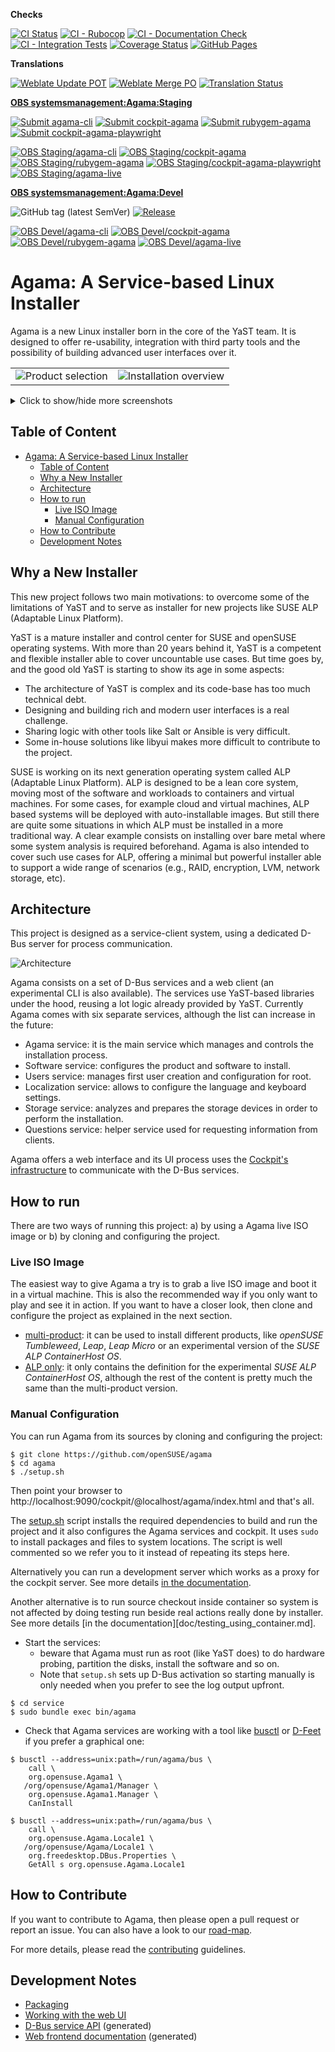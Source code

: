 **Checks**

[![CI Status](https://github.com/openSUSE/agama/actions/workflows/ci.yml/badge.svg)](https://github.com/openSUSE/agama/actions/workflows/ci.yml)
[![CI - Rubocop](https://github.com/openSUSE/agama/actions/workflows/ci-rubocop.yml/badge.svg)](https://github.com/openSUSE/agama/actions/workflows/ci-rubocop.yml)
[![CI - Documentation Check](https://github.com/openSUSE/agama/actions/workflows/ci-doc-check.yml/badge.svg)](https://github.com/openSUSE/agama/actions/workflows/ci-doc-check.yml)
[![CI - Integration Tests](https://github.com/openSUSE/agama/actions/workflows/ci-integration-tests.yml/badge.svg)](https://github.com/openSUSE/agama/actions/workflows/ci-integration-tests.yml)
[![Coverage Status](https://coveralls.io/repos/github/openSUSE/agama/badge.svg?branch=master)](https://coveralls.io/github/openSUSE/agama?branch=master)
[![GitHub Pages](https://github.com/openSUSE/agama/actions/workflows/github-pages.yml/badge.svg)](https://github.com/openSUSE/agama/actions/workflows/github-pages.yml)

**Translations**

[![Weblate Update POT](https://github.com/openSUSE/agama/actions/workflows/weblate-update-pot.yml/badge.svg)](https://github.com/openSUSE/agama/actions/workflows/weblate-update-pot.yml)
[![Weblate Merge PO](https://github.com/openSUSE/agama/actions/workflows/weblate-merge-po.yml/badge.svg)](https://github.com/openSUSE/agama/actions/workflows/weblate-merge-po.yml)
[![Translation Status](https://l10n.opensuse.org/widgets/agama/-/agama-web/svg-badge.svg)](https://l10n.opensuse.org/engage/agama/)

**[OBS systemsmanagement:Agama:Staging](https://build.opensuse.org/project/show/systemsmanagement:Agama:Staging)**

[![Submit agama-cli](https://github.com/openSUSE/agama/actions/workflows/obs-staging-rust.yml/badge.svg)](https://github.com/openSUSE/agama/actions/workflows/obs-staging-rust.yml)
[![Submit cockpit-agama](https://github.com/openSUSE/agama/actions/workflows/obs-staging-web.yml/badge.svg)](https://github.com/openSUSE/agama/actions/workflows/obs-staging-web.yml)
[![Submit rubygem-agama](https://github.com/openSUSE/agama/actions/workflows/obs-staging-service.yml/badge.svg)](https://github.com/openSUSE/agama/actions/workflows/obs-staging-service.yml)
[![Submit cockpit-agama-playwright](https://github.com/openSUSE/agama/actions/workflows/obs-staging-playwright.yml/badge.svg)](https://github.com/openSUSE/agama/actions/workflows/obs-staging-playwright.yml)

[![OBS Staging/agama-cli](https://img.shields.io/obs/systemsmanagement:Agama:Staging/agama-cli/openSUSE_Tumbleweed/x86_64?label=Package%20agama-cli)](https://build.opensuse.org/package/show/systemsmanagement:Agama:Staging/agama-cli)
[![OBS Staging/cockpit-agama](https://img.shields.io/obs/systemsmanagement:Agama:Staging/cockpit-agama/openSUSE_Tumbleweed/x86_64?label=Package%20cockpit-agama)](https://build.opensuse.org/package/show/systemsmanagement:Agama:Staging/cockpit-agama)
[![OBS Staging/rubygem-agama](https://img.shields.io/obs/systemsmanagement:Agama:Staging/rubygem-agama/openSUSE_Tumbleweed/x86_64?label=Package%20rubygem-agama)](https://build.opensuse.org/package/show/systemsmanagement:Agama:Staging/rubygem-agama)
[![OBS Staging/cockpit-agama-playwright](https://img.shields.io/obs/systemsmanagement:Agama:Staging/cockpit-agama-playwright/openSUSE_Tumbleweed/x86_64?label=Package%20cockpit-agama-playwright)](https://build.opensuse.org/package/show/systemsmanagement:Agama:Staging/cockpit-agama-playwright)
[![OBS Staging/agama-live](https://img.shields.io/obs/systemsmanagement:Agama:Staging/agama-live:default/images/x86_64?label=Live%20ISO)](https://build.opensuse.org/package/show/systemsmanagement:Agama:Staging/agama-live)

**[OBS systemsmanagement:Agama:Devel](https://build.opensuse.org/project/show/systemsmanagement:Agama:Devel)**

![GitHub tag (latest SemVer)](https://img.shields.io/github/v/tag/openSUSE/agama?label=Version&sort=semver)
[![Release](https://github.com/openSUSE/agama/actions/workflows/obs-release.yml/badge.svg)](https://github.com/openSUSE/agama/actions/workflows/obs-release.yml)

[![OBS Devel/agama-cli](https://img.shields.io/obs/systemsmanagement:Agama:Devel/agama-cli/openSUSE_Tumbleweed/x86_64?label=Package%20agama-cli)](https://build.opensuse.org/package/show/systemsmanagement:Agama:Devel/agama-cli)
[![OBS Devel/cockpit-agama](https://img.shields.io/obs/systemsmanagement:Agama:Devel/cockpit-agama/openSUSE_Tumbleweed/x86_64?label=Package%20cockpit-agama)](https://build.opensuse.org/package/show/systemsmanagement:Agama:Devel/cockpit-agama)
[![OBS Devel/rubygem-agama](https://img.shields.io/obs/systemsmanagement:Agama:Devel/rubygem-agama/openSUSE_Tumbleweed/x86_64?label=Package%20rubygem-agama)](https://build.opensuse.org/package/show/systemsmanagement:Agama:Devel/rubygem-agama)
[![OBS Devel/agama-live](https://img.shields.io/obs/systemsmanagement:Agama:Devel/agama-live:default/images/x86_64?label=Live%20ISO)](https://build.opensuse.org/package/show/systemsmanagement:Agama:Devel/agama-live)

# Agama: A Service-based Linux Installer

Agama is a new Linux installer born in the core of the YaST team. It is designed to offer re-usability, integration with third party tools and the possibility of building advanced user interfaces over it.

|||
|-|-|
| ![Product selection](./doc/images/screenshots/product-selection.png) | ![Installation overview](./doc/images/screenshots/overview.png) |

<details>
<summary>Click to show/hide more screenshots</summary>

---


|||
|-|-|
| ![Users page](./doc/images/screenshots/users-page.png) | ![Storage settings](./doc/images/screenshots/storage-page.png) |

|||
|-|-|
| ![Installing](./doc/images/screenshots/installing.png) | ![Installation finished](./doc/images/screenshots/finished.png) |

*Note for developers: For updating the screenshots see the
[integration test documentation](playwright/README.md#updating-the-screenshots).*

</details>

## Table of Content

- [Agama: A Service-based Linux Installer](#agama-a-service-based-linux-installer)
  - [Table of Content](#table-of-content)
  - [Why a New Installer](#why-a-new-installer)
  - [Architecture](#architecture)
  - [How to run](#how-to-run)
    - [Live ISO Image](#live-iso-image)
    - [Manual Configuration](#manual-configuration)
  - [How to Contribute](#how-to-contribute)
  - [Development Notes](#development-notes)

## Why a New Installer

This new project follows two main motivations: to overcome some of the limitations of YaST and to serve as installer for new projects like SUSE ALP (Adaptable Linux Platform).

YaST is a mature installer and control center for SUSE and openSUSE operating systems. With more than 20 years behind it, YaST is a competent and flexible installer able to cover uncountable use cases. But time goes by, and the good old YaST is starting to show its age in some aspects:

* The architecture of YaST is complex and its code-base has too much technical debt.
* Designing and building rich and modern user interfaces is a real challenge.
* Sharing logic with other tools like Salt or Ansible is very difficult.
* Some in-house solutions like libyui makes more difficult to contribute to the project.

SUSE is working on its next generation operating system called ALP (Adaptable Linux Platform). ALP is designed to be a lean core system, moving most of the software and workloads to containers and virtual machines. For some cases, for example cloud and virtual machines, ALP based systems will be deployed with auto-installable images. But still there are quite some situations in which ALP must be installed in a more traditional way. A clear example consists on installing over bare metal where some system analysis is required beforehand. Agama is also intended to cover such use cases for ALP, offering a minimal but powerful installer able to support a wide range of scenarios (e.g., RAID, encryption, LVM, network storage, etc).

## Architecture

This project is designed as a service-client system, using a dedicated D-Bus server for process
communication.

![Architecture](./doc/images/architecture.png)

Agama consists on a set of D-Bus services and a web client (an experimental CLI is also available). The services use YaST-based libraries under the hood, reusing a lot logic already provided by YaST. Currently Agama comes with six separate services, although the list can increase in the future:

* Agama service: it is the main service which manages and controls the installation process.
* Software service: configures the product and software to install.
* Users service: manages first user creation and configuration for root.
* Localization service: allows to configure the language and keyboard settings.
* Storage service: analyzes and prepares the storage devices in order to perform the installation.
* Questions service: helper service used for requesting information from clients.

Agama offers a web interface and its UI process uses the [Cockpit's infrastructure](https://cockpit-project.org/) to communicate with the D-Bus services.

## How to run

There are two ways of running this project: a) by using a Agama live ISO image or b) by cloning and configuring the project.

### Live ISO Image

The easiest way to give Agama a try is to grab a live ISO image and boot it in a virtual
machine. This is also the recommended way if you only want to play and see it in action. If you want
to have a closer look, then clone and configure the project as explained in the next section.

* [multi-product](https://build.opensuse.org/package/binaries/YaST:Head:Agama/agama-live:default/images):
  it can be used to install different products, like *openSUSE Tumbleweed*, *Leap*, *Leap Micro* or
  an experimental version of the *SUSE ALP ContainerHost OS*.
* [ALP only](https://build.opensuse.org/package/binaries/YaST:Head:Agama/agama-live:ALP/images):
  it only contains the definition for the experimental *SUSE ALP ContainerHost OS*, although
  the rest of the content is pretty much the same than the multi-product version.

### Manual Configuration

You can run Agama from its sources by cloning and configuring the project:

```console
$ git clone https://github.com/openSUSE/agama
$ cd agama
$ ./setup.sh
```

Then point your browser to http://localhost:9090/cockpit/@localhost/agama/index.html and that's all.

The [setup.sh](./setup.sh) script installs the required dependencies
to build and run the project and it also configures the Agama services
and cockpit. It uses `sudo` to install packages and files to system locations.
The script is well commented so we refer you to it instead of repeating its
steps here.

Alternatively you can run a development server which works as a proxy for
the cockpit server. See more details [in the documentation](
web/README.md#using-a-development-server).

Another alternative is to run source checkout inside container so system is not
affected by doing testing run beside real actions really done by installer.
See more details [in the documentation][doc/testing_using_container.md].

* Start the services:
    * beware that Agama must run as root (like YaST does) to do
      hardware probing, partition the disks, install the software and so on.
    * Note that `setup.sh` sets up D-Bus activation so starting manually is
      only needed when you prefer to see the log output upfront.

```console
$ cd service
$ sudo bundle exec bin/agama
```

* Check that Agama services are working with a tool like
[busctl](https://www.freedesktop.org/wiki/Software/dbus/) or
[D-Feet](https://wiki.gnome.org/Apps/DFeet) if you prefer a graphical one:


```console
$ busctl --address=unix:path=/run/agama/bus \
    call \
    org.opensuse.Agama1 \
   /org/opensuse/Agama1/Manager \
    org.opensuse.Agama1.Manager \
    CanInstall

$ busctl --address=unix:path=/run/agama/bus \
    call \
    org.opensuse.Agama.Locale1 \
   /org/opensuse/Agama/Locale1 \
    org.freedesktop.DBus.Properties \
    GetAll s org.opensuse.Agama.Locale1
```

## How to Contribute

If you want to contribute to Agama, then please open a pull request or report an issue. You can also have a look to our [road-map](https://github.com/orgs/yast/projects/1/views/1).

For more details, please read the [contributing](CONTRIBUTING.md) guidelines.

## Development Notes

* [Packaging](PACKAGING.md)
* [Working with the web UI](./web/README.md)
* [D-Bus service API](https://opensuse.github.io/agama/dbus/) (generated)
* [Web frontend documentation](https://opensuse.github.io/agama/jsdoc/) (generated)
